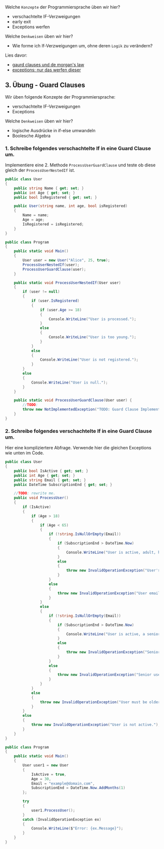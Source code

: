 Welche ``Konzepte`` der Programmiersprache üben wir hier?
* verschachtelte IF-Verzweigungen
* early exit 
* Exceptions werfen

Welche ``Denkweisen`` üben wir hier?
* Wie forme ich If-Verzweigungen um, ohne deren ``Logik`` zu verändern?

Lies davor: 
* [gaurd clauses und de morgan's law](https://github.com/MrStrelow/BBRZ/blob/main/JET/modul_1_c%23_basics/L02BasicProgrammingConcepts/Skripten/L02.3GuardClauses.md)
* [exceptions: nur das werfen dieser](https://github.com/MrStrelow/BBRZ/blob/main/JET/modul_1_c%23_basics/L02BasicProgrammingConcepts/Skripten/L02.7Exceptions.md)

## 3. Übung - Guard Clauses

Wir üben folgende Konzepte der Programmiersprache:
* verschachtelte IF-Verzweigungen
* Exceptions

Welche ``Denkweisen`` üben wir hier?
* logische Ausdrücke in if-else umwandeln
* Boolesche Algebra

### 1. Schreibe folgendes verschachtelte If in eine Guard Clause um.
Implementiere eine 2. Methode ``ProcessUserGuardClause`` und teste ob diese gleich der ``ProcessUserNestedIf`` ist.

```csharp
public class User
{
    public string Name { get; set; }
    public int Age { get; set; }
    public bool IsRegistered { get; set; }

    public User(string name, int age, bool isRegistered)
    {
        Name = name;
        Age = age;
        IsRegistered = isRegistered;
    }
}

public class Program
{
    public static void Main()
    {
        User user = new User("Alice", 25, true);
        ProcessUserNestedIf(user);
        ProcessUserGuardClause(user);
    }

    public static void ProcessUserNestedIf(User user)
    {
        if (user != null)
        {
            if (user.IsRegistered)
            {
                if (user.Age >= 18)
                {
                    Console.WriteLine("User is processed.");
                }
                else
                {
                    Console.WriteLine("User is too young.");
                }
            }
            else
            {
                Console.WriteLine("User is not registered.");
            }
        }
        else
        {
            Console.WriteLine("User is null.");
        }
    }

    public static void ProcessUserGuardClause(User user) {
        //TODO:
        throw new NotImplementedException("TODO: Guard Clause Implementierung der Methode: ProcessUserNestedIf");
    }
}


```

### 2. Schreibe folgendes verschachtelte If in eine Guard Clause um.
Hier eine kompliziertere Abfrage.
Verwende hier die gleichen Exceptions wie unten im Code.

```csharp
public class User
{
    public bool IsActive { get; set; }
    public int Age { get; set; }
    public string Email { get; set; }
    public DateTime SubscriptionEnd { get; set; }

    //TODO: rewrite me. 
    public void ProcessUser()
    {
        if (IsActive)
        {
            if (Age > 18)
            {
                if (Age < 65)
                {
                    if (!string.IsNullOrEmpty(Email))
                    {
                        if (SubscriptionEnd > DateTime.Now)
                        {
                            Console.WriteLine("User is active, adult, has a valid email, and an active subscription.");
                        }
                        else
                        {
                            throw new InvalidOperationException("User's subscription has expired.");
                        }
                    }
                    else
                    {
                        throw new InvalidOperationException("User email is missing.");
                    }
                }
                else
                {
                    if (!string.IsNullOrEmpty(Email))
                    {
                        if (SubscriptionEnd > DateTime.Now)
                        {
                            Console.WriteLine("User is active, a senior, has a valid email, and an active subscription.");
                        }
                        else
                        {
                            throw new InvalidOperationException("Senior user's subscription has expired.");
                        }
                    }
                    else
                    {
                        throw new InvalidOperationException("Senior user email is missing.");
                    }
                }
            }
            else
            {
                throw new InvalidOperationException("User must be older than 18.");
            }
        }
        else
        {
            throw new InvalidOperationException("User is not active.");
        }
    }
}

public class Program
{
    public static void Main()
    {
        User user1 = new User
        {
            IsActive = true,
            Age = 30,
            Email = "example@domain.com",
            SubscriptionEnd = DateTime.Now.AddMonths(1)
        };

        try
        {
            user1.ProcessUser();
        }
        catch (InvalidOperationException ex)
        {
            Console.WriteLine($"Error: {ex.Message}");
        }
    }
}

```